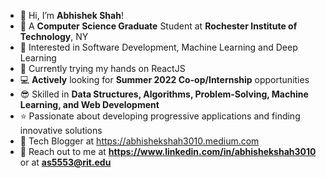 - 👋 Hi, I’m **Abhishek Shah**!
- 🏫 A **Computer Science Graduate** Student at **Rochester Institute of Technology**, NY
- 👀 Interested in Software Development, Machine Learning and Deep Learning
- 📖 Currently trying my hands on ReactJS
- 💻 **Actively** looking for ****Summer 2022 Co-op/Internship**** opportunities
- 😎 Skilled in **Data Structures, Algorithms, Problem-Solving, Machine Learning, and Web Development** 
- ⭐ Passionate about developing progressive applications and finding innovative solutions
- 📝 Tech Blogger at https://abhishekshah3010.medium.com
- 📩 Reach out to me at **https://www.linkedin.com/in/abhishekshah3010** or at **as5553@rit.edu**

<!---
abhishekshah3010/abhishekshah3010 is a ✨ special ✨ repository because its `README.md` (this file) appears on your GitHub profile.
You can click the Preview link to take a look at your changes.
--->
